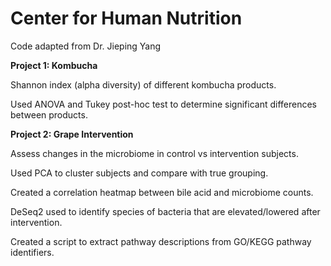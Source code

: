 # Center for Human Nutrition

Code adapted from Dr. Jieping Yang

**Project 1: Kombucha**

Shannon index (alpha diversity) of different kombucha products.

Used ANOVA and Tukey post-hoc test to determine significant differences between products.

**Project 2: Grape Intervention**

Assess changes in the microbiome in control vs intervention subjects.

Used PCA to cluster subjects and compare with true grouping.

Created a correlation heatmap between bile acid and microbiome counts.

DeSeq2 used to identify species of bacteria that are elevated/lowered after intervention.

Created a script to extract pathway descriptions from GO/KEGG pathway identifiers.
